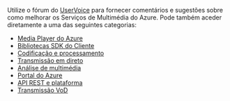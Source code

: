 Utilize o fórum do [UserVoice](http://go.microsoft.com/fwlink/?linkid=698785&clcid=0x409) para fornecer comentários e sugestões sobre como melhorar os Serviços de Multimédia do Azure. Pode também aceder diretamente a uma das seguintes categorias: 

* [Media Player do Azure](https://feedback.azure.com/forums/169396-media-services/category/109320-azure-media-player/)
* [Bibliotecas SDK do Cliente](https://feedback.azure.com/forums/169396-media-services/category/144435-client-sdks/)
* [Codificação e processamento](https://feedback.azure.com/forums/169396-media-services/category/144411-encoding-and-processing/)
* [Transmissão em direto](https://feedback.azure.com/forums/169396-media-services/category/144414-live-streaming/)
* [Análise de multimédia](https://feedback.azure.com/forums/169396-media-services/category/146181-media-analytics)
* [Portal do Azure](https://feedback.azure.com/forums/169396-media-services/category/144432-portal/)
* [API REST e plataforma](https://feedback.azure.com/forums/169396-media-services/category/144423-rest-api-and-platform/)
* [Transmissão VoD](https://feedback.azure.com/forums/169396-media-services/category/144429-vod-streaming/)

<!--HONumber=Sep16_HO3-->


